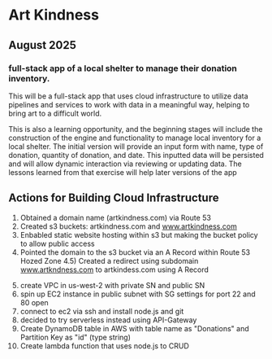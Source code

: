# Art Kindness
## August 2025
### full-stack app of a local shelter to manage their donation inventory.

This will be a full-stack app that uses cloud infrastructure to utilize data pipelines and services to work with data in a meaningful way, helping to bring art to a difficult world.

This is also a learning opportunity, and the beginning stages will include the construction of the engine and functionality to manage local inventory for a local shelter. The initial version will provide an input form with name, type of donation, quantity of donation, and date. This inputted data will be persisted and will allow dynamic interaction via reviewing or updating data. The lessons learned from that exercise will help later versions of the app 

## Actions for Building Cloud Infrastructure
1. Obtained a domain name (artkindness.com) via Route 53
2. Created s3 buckets: artkindness.com and www.artkindness.com
3. Enbabled static website hosting within s3 but making the bucket policy to allow public access
4. Pointed the domain to the s3 bucket via an A Record within Route 53 Hozed Zone
4.5) Created a redirect using subdomain www.artkndness.com to artkindess.com using A Record
5) create VPC in us-west-2 with private SN and public SN
6) spin up EC2 instance in public subnet with SG settings for port 22 and 80 open
7) connect to ec2 via ssh and install node.js and git
8) decided to try serverless instead using API-Gateway
9) Create DynamoDB table in AWS with table name as "Donations" and Partition Key as "id" (type string)
10) Create lambda function that uses node.js to CRUD

